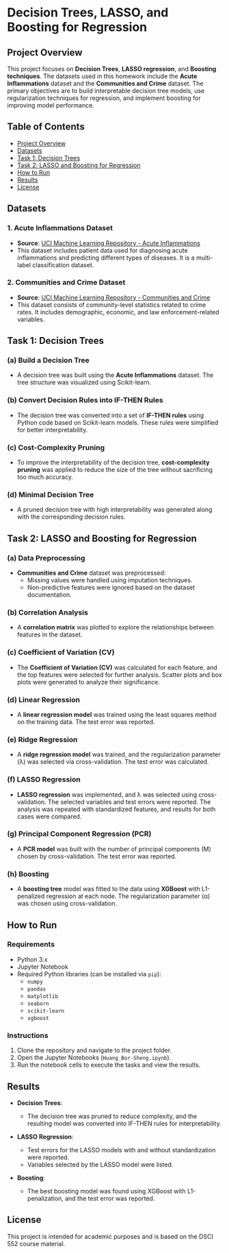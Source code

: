 # Decision Trees, LASSO, and Boosting for Regression

## Project Overview

This project focuses on **Decision Trees**, **LASSO regression**, and **Boosting techniques**. The datasets used in this homework include the **Acute Inflammations** dataset and the **Communities and Crime** dataset. The primary objectives are to build interpretable decision tree models, use regularization techniques for regression, and implement boosting for improving model performance.

## Table of Contents

- [Project Overview](#project-overview)
- [Datasets](#datasets)
- [Task 1: Decision Trees](#task-1-decision-trees)
- [Task 2: LASSO and Boosting for Regression](#task-2-lasso-and-boosting-for-regression)
- [How to Run](#how-to-run)
- [Results](#results)
- [License](#license)

## Datasets

### 1. **Acute Inflammations Dataset**
- **Source**: [UCI Machine Learning Repository - Acute Inflammations](https://archive.ics.uci.edu/ml/datasets/Acute+Inflammations)
- This dataset includes patient data used for diagnosing acute inflammations and predicting different types of diseases. It is a multi-label classification dataset.

### 2. **Communities and Crime Dataset**
- **Source**: [UCI Machine Learning Repository - Communities and Crime](https://archive.ics.uci.edu/ml/datasets/Communities+and+Crime)
- This dataset consists of community-level statistics related to crime rates. It includes demographic, economic, and law enforcement-related variables.

## Task 1: Decision Trees

### (a) Build a Decision Tree
- A decision tree was built using the **Acute Inflammations** dataset. The tree structure was visualized using Scikit-learn.
  
### (b) Convert Decision Rules into IF-THEN Rules
- The decision tree was converted into a set of **IF-THEN rules** using Python code based on Scikit-learn models. These rules were simplified for better interpretability.
  
### (c) Cost-Complexity Pruning
- To improve the interpretability of the decision tree, **cost-complexity pruning** was applied to reduce the size of the tree without sacrificing too much accuracy.

### (d) Minimal Decision Tree
- A pruned decision tree with high interpretability was generated along with the corresponding decision rules.

## Task 2: LASSO and Boosting for Regression

### (a) Data Preprocessing
- **Communities and Crime** dataset was preprocessed:
  - Missing values were handled using imputation techniques.
  - Non-predictive features were ignored based on the dataset documentation.
  
### (b) Correlation Analysis
- A **correlation matrix** was plotted to explore the relationships between features in the dataset.

### (c) Coefficient of Variation (CV)
- The **Coefficient of Variation (CV)** was calculated for each feature, and the top features were selected for further analysis. Scatter plots and box plots were generated to analyze their significance.

### (d) Linear Regression
- A **linear regression model** was trained using the least squares method on the training data. The test error was reported.

### (e) Ridge Regression
- A **ridge regression model** was trained, and the regularization parameter (λ) was selected via cross-validation. The test error was calculated.

### (f) LASSO Regression
- **LASSO regression** was implemented, and λ was selected using cross-validation. The selected variables and test errors were reported. The analysis was repeated with standardized features, and results for both cases were compared.

### (g) Principal Component Regression (PCR)
- A **PCR model** was built with the number of principal components (M) chosen by cross-validation. The test error was reported.

### (h) Boosting
- A **boosting tree** model was fitted to the data using **XGBoost** with L1-penalized regression at each node. The regularization parameter (α) was chosen using cross-validation.

## How to Run

### Requirements

- Python 3.x
- Jupyter Notebook
- Required Python libraries (can be installed via `pip`):
  - `numpy`
  - `pandas`
  - `matplotlib`
  - `seaborn`
  - `scikit-learn`
  - `xgboost`

### Instructions

1. Clone the repository and navigate to the project folder.
2. Open the Jupyter Notebooks (`Huang_Bor-Sheng.ipynb`).
3. Run the notebook cells to execute the tasks and view the results.

## Results

- **Decision Trees**:
  - The decision tree was pruned to reduce complexity, and the resulting model was converted into IF-THEN rules for interpretability.
  
- **LASSO Regression**:
  - Test errors for the LASSO models with and without standardization were reported.
  - Variables selected by the LASSO model were listed.
  
- **Boosting**:
  - The best boosting model was found using XGBoost with L1-penalization, and the test error was reported.

## License

This project is intended for academic purposes and is based on the DSCI 552 course material.

